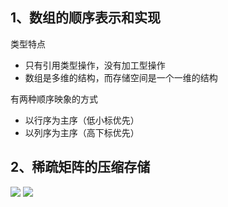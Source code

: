 <script type="text/javascript" src="http://cdn.mathjax.org/mathjax/latest/MathJax.js?config=default"></script>

## 1、数组的顺序表示和实现
类型特点
- 只有引用类型操作，没有加工型操作
- 数组是多维的结构，而存储空间是一个一维的结构

有两种顺序映象的方式
- 以行序为主序（低小标优先）
- 以列序为主序（高下标优先）

## 2、稀疏矩阵的压缩存储

<img src="http://chart.googleapis.com/chart?cht=tx&chl= \Large x=\frac{-b\pm\sqrt{b^2-4ac}}{2a}" style="border:none;">
<img src="http://chart.googleapis.com/chart?cht=tx&chl=\Large x=\frac{-b\pm\sqrt{b^2-4ac}}{2a}" style="border:none;">
